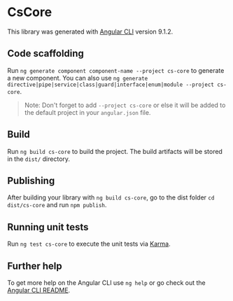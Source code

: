 # CsCore

This library was generated with [Angular CLI](https://github.com/angular/angular-cli) version 9.1.2.

## Code scaffolding

Run `ng generate component component-name --project cs-core` to generate a new component. You can also use `ng generate directive|pipe|service|class|guard|interface|enum|module --project cs-core`.

> Note: Don't forget to add `--project cs-core` or else it will be added to the default project in your `angular.json` file.

## Build

Run `ng build cs-core` to build the project. The build artifacts will be stored in the `dist/` directory.

## Publishing

After building your library with `ng build cs-core`, go to the dist folder `cd dist/cs-core` and run `npm publish`.

## Running unit tests

Run `ng test cs-core` to execute the unit tests via [Karma](https://karma-runner.github.io).

## Further help

To get more help on the Angular CLI use `ng help` or go check out the [Angular CLI README](https://github.com/angular/angular-cli/blob/master/README.md).
